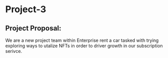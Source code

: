 # Project-3

## Project Proposal: 

We are a new project team within Enterprise rent a car tasked with trying exploring ways to utalize NFTs in order to driver growth in our subscription serivce. 
